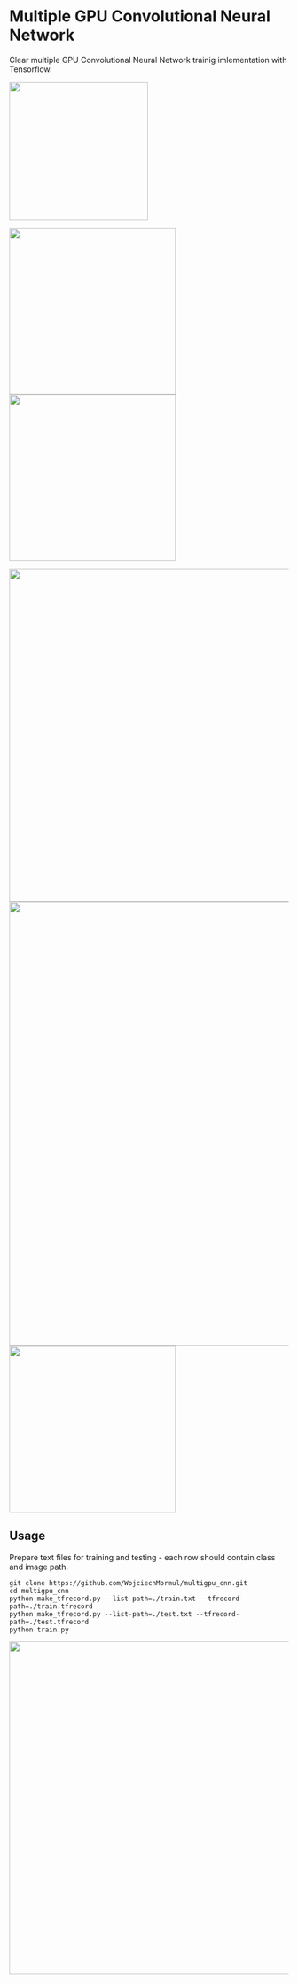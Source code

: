# Multiple GPU Convolutional Neural Network

Clear multiple GPU Convolutional Neural Network trainig imlementation with Tensorflow.

<img src="https://s14.postimg.org/86qywso0h/full.png" width="250">
<p float="left">
  <img src="https://s14.postimg.org/3kuuok535/train_batch.png" width="300"/> 
  <img src="https://s14.postimg.org/p79v5mlo1/test_batch.png" width="300"/>
</p>
<img src="https://s14.postimg.org/ovsesoab5/net.png" width="600">
<img src="https://s14.postimg.org/jo7bo0jdd/tower.png" width="800">
<img src="https://s14.postimg.org/mjkeuwpy9/optimizer.png" height="300">

## Usage
Prepare text files for training and testing - each row should contain class and image path.
```
git clone https://github.com/WojciechMormul/multigpu_cnn.git
cd multigpu_cnn
python make_tfrecord.py --list-path=./train.txt --tfrecord-path=./train.tfrecord
python make_tfrecord.py --list-path=./test.txt --tfrecord-path=./test.tfrecord
python train.py
```
<img src="https://s14.postimg.org/73297bqwx/sum.png" width="600">
